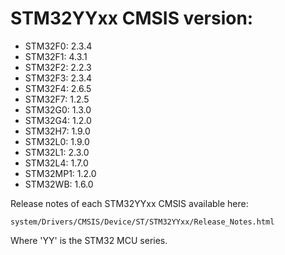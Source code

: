 # STM32YYxx CMSIS version:

  * STM32F0: 2.3.4
  * STM32F1: 4.3.1
  * STM32F2: 2.2.3
  * STM32F3: 2.3.4
  * STM32F4: 2.6.5
  * STM32F7: 1.2.5
  * STM32G0: 1.3.0
  * STM32G4: 1.2.0
  * STM32H7: 1.9.0
  * STM32L0: 1.9.0
  * STM32L1: 2.3.0
  * STM32L4: 1.7.0
  * STM32MP1: 1.2.0
  * STM32WB: 1.6.0

Release notes of each STM32YYxx CMSIS available here:

`system/Drivers/CMSIS/Device/ST/STM32YYxx/Release_Notes.html`

Where 'YY' is the STM32 MCU series.
